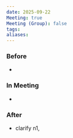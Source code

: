 ```yaml
---
date: 2025-09-22
Meeting: true
Meeting (Group): false
tags: 
aliases:
---
```


### Before
- 

### In Meeting
- 

### After
- clarify n1, 